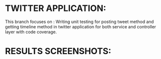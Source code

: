 # TWITTER APPLICATION:

This branch focuses on :
    Writing unit testing for posting tweet method and getting timeline method in twitter application for both service and controller layer with code coverage.
    
# RESULTS SCREENSHOTS:




